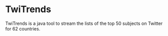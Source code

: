 # TwiTrends
TwiTrends is a java tool to stream the lists of the top 50 subjects on Twitter for 62 countries.
